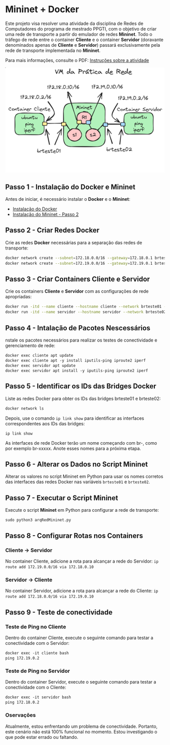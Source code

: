 # Mininet + Docker

Este projeto visa resolver uma atividade da disciplina de Redes de Computadores do programa de mestrado PPGTI, com o objetivo de criar uma rede de transporte a partir do emulador de redes **Mininet**. Todo o tráfego de rede entre o container **Cliente** e o container **Servidor** (doravante denominados apenas de **Cliente** e **Servidor**) passará exclusivamente pela rede de transporte implementada no **Mininet**.

Para mais informações, consulte o PDF:
[Instruções sobre a atividade](./PPGTI__RC__Atividade_Mininet_Docker.pdf)

![Topologia](./topologia.png)

## Passo 1 - Instalação do Docker e Mininet

Antes de iniciar, é necessário instalar o **Docker** e o **Mininet**:

- [Instalação do Docker](https://docs.docker.com/engine/install/)
- [Instalação do Mininet - Passo 2](https://mininet.org/download/#option-2-native-installation-from-source)

## Passo 2 - Criar Redes Docker

Crie as redes **Docker** necessárias para a separação das redes de transporte:

```bash
docker network create --subnet=172.18.0.0/16 --gateway=172.18.0.1 brteste01
docker network create --subnet=172.19.0.0/16 --gateway=172.19.0.1 brteste02
```
## Passo 3 - Criar Containers Cliente e Servidor
Crie os containers **Cliente** e **Servidor** com as configurações de rede apropriadas:
```bash
docker run -itd --name cliente --hostname cliente --network brteste01 --ip 172.18.0.2 --cap-add=NET_ADMIN ubuntu
docker run -itd --name servidor --hostname servidor --network brteste02 --ip 172.19.0.2 --cap-add=NET_ADMIN ubuntu
```

## Passo 4 - Intalação de Pacotes Nescessários
nstale os pacotes necessários para realizar os testes de conectividade e gerenciamento de rede:
```
docker exec cliente apt update
docker exec cliente apt -y install iputils-ping iproute2 iperf
docker exec servidor apt update
docker exec servidor apt install -y iputils-ping iproute2 iperf
```

## Passo 5 - Identificar os IDs das Bridges Docker
Liste as redes Docker para obter os IDs das bridges brteste01 e brteste02:
```bash
docker network ls
```
Depois, use o comando `ip link show` para identificar as interfaces correspondentes aos IDs das bridges:
```
ip link show
```
As interfaces de rede Docker terão um nome começando com br-, como por exemplo br-xxxxx. Anote esses nomes para a próxima etapa.

## Passo 6 - Alterar os Dados no Script Mininet
Alterar os valores no script Mininet em Python para usar os nomes corretos das interfaces das redes Docker nas variáveis `brteste01` e `brteste02`.

## Passo 7 - Executar o Script Mininet
Execute o script **Mininet** em Python para configurar a rede de transporte:
```
sudo python3 arqRedMininet.py
```

## Passo 8 - Configurar Rotas nos Containers
### Cliente -> Servidor
No container Cliente, adicione a rota para alcançar a rede do Servidor:
`ip route add 172.19.0.0/16 via 172.18.0.10`

### Servidor -> Cliente
No container Servidor, adicione a rota para alcançar a rede do Cliente:
`ip route add 172.18.0.0/16 via 172.19.0.10`

## Passo 9 - Teste de conectividade
### Teste de Ping no Cliente
Dentro do container Cliente, execute o seguinte comando para testar a conectividade com o Servidor:
```
docker exec -it cliente bash
ping 172.19.0.2
```
### Teste de Ping no Servidor
Dentro do container Servidor, execute o seguinte comando para testar a conectividade com o Cliente:
```
docker exec -it servidor bash
ping 172.18.0.2
```

### Oservações
Atualmente, estou enfrentando um problema de conectividade. Portanto, este cenário não está 100% funcional no momento. Estou investigando o que pode estar errado ou faltando.